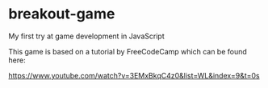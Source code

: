 # breakout-game
 My first try at game development in JavaScript

This game is based on a tutorial by FreeCodeCamp which can be found here:

https://www.youtube.com/watch?v=3EMxBkqC4z0&list=WL&index=9&t=0s
